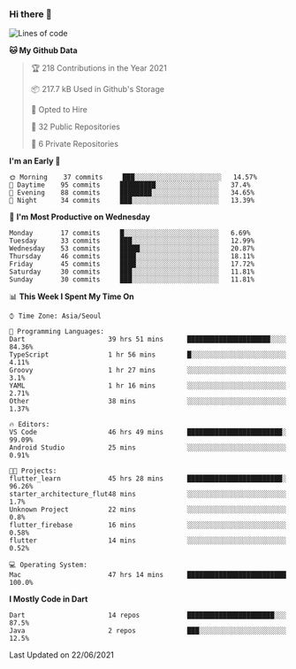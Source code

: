 ### Hi there 👋

<!--
**ska2519/ska2519** is a ✨ _special_ ✨ repository because its `README.md` (this file) appears on your GitHub profile.

Here are some ideas to get you started:

- 🔭 I’m currently working on ...
- 🌱 I’m currently learning ...
- 👯 I’m looking to collaborate on ...
- 🤔 I’m looking for help with ...
- 💬 Ask me about ...
- 📫 How to reach me: ...
- 😄 Pronouns: ...
- ⚡ Fun fact: ...
-->

<!--START_SECTION:waka-->
![Lines of code](https://img.shields.io/badge/From%20Hello%20World%20I%27ve%20Written-142442%20lines%20of%20code-blue)

**🐱 My Github Data** 

> 🏆 218 Contributions in the Year 2021
 > 
> 📦 217.7 kB Used in Github's Storage 
 > 
> 💼 Opted to Hire
 > 
> 📜 32 Public Repositories 
 > 
> 🔑 6 Private Repositories  
 > 
**I'm an Early 🐤** 

```text
🌞 Morning    37 commits     ███░░░░░░░░░░░░░░░░░░░░░░   14.57% 
🌆 Daytime    95 commits     █████████░░░░░░░░░░░░░░░░   37.4% 
🌃 Evening    88 commits     ████████░░░░░░░░░░░░░░░░░   34.65% 
🌙 Night      34 commits     ███░░░░░░░░░░░░░░░░░░░░░░   13.39%

```
📅 **I'm Most Productive on Wednesday** 

```text
Monday       17 commits     █░░░░░░░░░░░░░░░░░░░░░░░░   6.69% 
Tuesday      33 commits     ███░░░░░░░░░░░░░░░░░░░░░░   12.99% 
Wednesday    53 commits     █████░░░░░░░░░░░░░░░░░░░░   20.87% 
Thursday     46 commits     ████░░░░░░░░░░░░░░░░░░░░░   18.11% 
Friday       45 commits     ████░░░░░░░░░░░░░░░░░░░░░   17.72% 
Saturday     30 commits     ███░░░░░░░░░░░░░░░░░░░░░░   11.81% 
Sunday       30 commits     ███░░░░░░░░░░░░░░░░░░░░░░   11.81%

```


📊 **This Week I Spent My Time On** 

```text
⌚︎ Time Zone: Asia/Seoul

💬 Programming Languages: 
Dart                     39 hrs 51 mins      █████████████████████░░░░   84.36% 
TypeScript               1 hr 56 mins        █░░░░░░░░░░░░░░░░░░░░░░░░   4.11% 
Groovy                   1 hr 27 mins        ░░░░░░░░░░░░░░░░░░░░░░░░░   3.1% 
YAML                     1 hr 16 mins        ░░░░░░░░░░░░░░░░░░░░░░░░░   2.71% 
Other                    38 mins             ░░░░░░░░░░░░░░░░░░░░░░░░░   1.37%

🔥 Editors: 
VS Code                  46 hrs 49 mins      ████████████████████████░   99.09% 
Android Studio           25 mins             ░░░░░░░░░░░░░░░░░░░░░░░░░   0.91%

🐱‍💻 Projects: 
flutter_learn            45 hrs 28 mins      ████████████████████████░   96.26% 
starter_architecture_flut48 mins             ░░░░░░░░░░░░░░░░░░░░░░░░░   1.7% 
Unknown Project          22 mins             ░░░░░░░░░░░░░░░░░░░░░░░░░   0.8% 
flutter_firebase         16 mins             ░░░░░░░░░░░░░░░░░░░░░░░░░   0.58% 
flutter                  14 mins             ░░░░░░░░░░░░░░░░░░░░░░░░░   0.52%

💻 Operating System: 
Mac                      47 hrs 14 mins      █████████████████████████   100.0%

```

**I Mostly Code in Dart** 

```text
Dart                     14 repos            ██████████████████████░░░   87.5% 
Java                     2 repos             ███░░░░░░░░░░░░░░░░░░░░░░   12.5%

```



 Last Updated on 22/06/2021
<!--END_SECTION:waka-->


